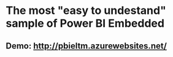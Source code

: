 # The most "easy to undestand" sample of Power BI Embedded

## Demo: http://pbieltm.azurewebsites.net/
